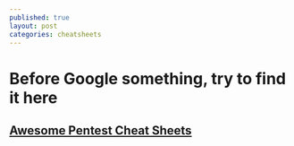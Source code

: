 ```yaml
---
published: true
layout: post
categories: cheatsheets
---
```

# Before Google something, try to find it here


## [Awesome Pentest Cheat Sheets](https://github.com/coreb1t/awesome-pentest-cheat-sheets "Awesome Pentest Cheat Sheets")





